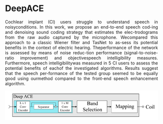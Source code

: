 # DeepACE
<p align="justify">
Cochlear implant (CI) users struggle to understand speech in noisyconditions.   In  this  work,  we  propose  an  end-to-end  speech  cod-ing  and  denoising  sound  coding  strategy  that  estimates  the  elec-trodograms  from  the  raw  audio  captured  by  the  microphone.   Wecompared this approach to a classic Wiener filter and TasNet to as-sess  its  potential  benefits  in  the  context  of  electric  hearing.   Theperformance of the network is assessed by means of noise reduc-tion performance (signal-to-noise-ratio improvement) and objectivespeech intelligibility measures.   Furthermore,  speech intelligibilitywas measured in 5 CI users to assess the potential benefits of eachof the investigated algorithms.  Results suggest that the speech per-formance of the tested group seemed to be equally good using ourmethod compared to the front-end speech enhancement algorithm.

<p align="center">
  <img src="fig.png" />
</p>
